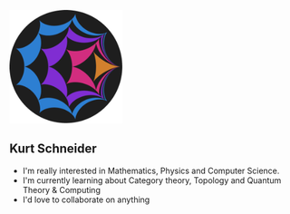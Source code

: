 <img src="images/profilepicture.png" alt="profilepicture" width="200"></img>

## Kurt Schneider

<!--### About -->
<ul>
  <li> I'm really interested in Mathematics, Physics and Computer Science. <br></li>
  <!--<li> I have basic knowledge in AWS, Analysis, Classical Physics, Cryptography, CyberSecurity, GitHub, GraphQL, Group Theory, JavaScript, PostgreSQL, Python, React Native, React.js, Terraform, bash, discord.py, node.js, HTML, CSS <br></li>-->
  <li> I'm currently learning about Category theory, Topology and Quantum Theory & Computing </li>
  <li> I'd love to collaborate on anything </li>
</ul>
<!--

### Projects
<ol>
  <li>I collaborated on a <a href="https://www.gyle.de/wordpress/media/2021/05/IMMC_GymnasiumLerchenfeld_2.pdf">paper</a> for the <a href="https://www.immchallenge.org/">IMMC</a></li>
  <li>I'm writing a little <a href="https://kurtschneider0.github.io/">blog</a>
  <li>Other small projects are just on my GitHub
</ol>

**KurtSchneider0/kurtschneider0** is a ✨ _special_ ✨ repository because its `README.md` (this file) appears on your GitHub profile.

Here are some ideas to get you started:

- 🔭 I’m currently working on ...
- 🌱 I’m currently learning ...
- 👯 I’m looking to collaborate on ...
- 🤔 I’m looking for help with ...
- 💬 Ask me about ...
- 📫 How to reach me: ...
- 😄 Pronouns: ...
- ⚡ Fun fact: ...
-->
